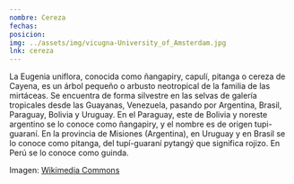 ```yaml
---
nombre: Cereza
fechas:
posicion: 
img: ../assets/img/vicugna-University_of_Amsterdam.jpg
lnk: cereza
---
```


<p>La Eugenia uniflora, conocida como ñangapiry, capulí, pitanga o cereza de Cayena, es un árbol pequeño o arbusto neotropical de la familia de las mirtáceas. Se encuentra de forma silvestre en las selvas de galería tropicales desde las Guayanas, Venezuela, pasando por Argentina, Brasil, Paraguay, Bolivia y Uruguay. En el Paraguay, este de Bolivia y noreste argentino se lo conoce como ñangapiry, y el nombre es de origen tupi-guaraní. En la provincia de Misiones (Argentina), en Uruguay y en Brasil se lo conoce como pitanga, del tupí-guaraní pytangý que significa rojizo. En Perú se lo conoce como guinda.</p>

<span>Imagen: <a href="https://commons.wikimedia.org/wiki/Category:Eugenia_uniflora#/media/File:The_Botanical_Magazine,_Plate_473_(Volume_14,_1800).png" target="blank_">Wikimedia Commons</a></span>
